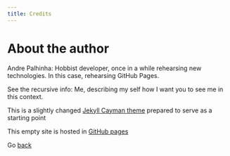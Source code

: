 ```yaml
---
title: Credits
---
```

# About the author
Andre Palhinha: Hobbist developer, once in a while rehearsing new technologies. In this case, rehearsing GitHub Pages.

See the recursive info: Me, describing my self how I want you to see me in this context.


This is a slightly changed [Jekyll Cayman theme](https://github.com/pages-themes/cayman) prepared to serve as a starting point

This empty site is hosted in [GitHub pages](https://pages.github.com/)

Go [back](index.md)